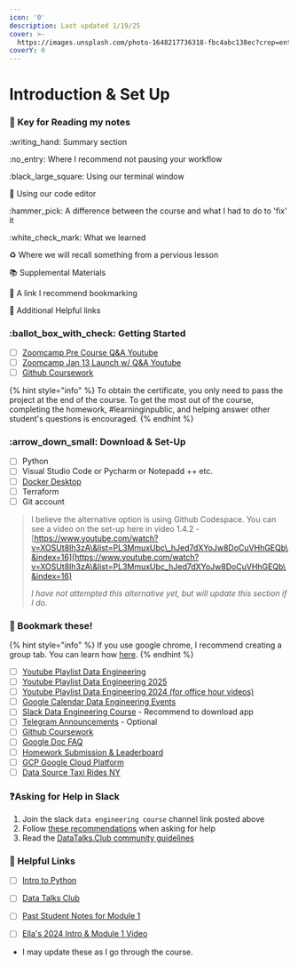 ```yaml
---
icon: '0'
description: Last updated 1/19/25
cover: >-
  https://images.unsplash.com/photo-1648217736318-fbc4abc138ec?crop=entropy&cs=srgb&fm=jpg&ixid=M3wxOTcwMjR8MHwxfHNlYXJjaHwxfHxjb2ZmZWUlMjBib29rfGVufDB8fHx8MTczNjgyOTczNHww&ixlib=rb-4.0.3&q=85
coverY: 0
---
```


# Introduction & Set Up

### :key: Key for Reading my notes&#x20;

:writing\_hand: Summary section

:no\_entry: Where I recommend not pausing your workflow

:black\_large\_square: Using our terminal window&#x20;

:pencil: Using our code editor

:hammer\_pick: A difference between the course and what I had to do to 'fix' it

:white\_check\_mark: What we learned

:recycle: Where we will recall something from a pervious lesson

:books: Supplemental Materials

:bookmark: A link I recommend bookmarking

:link: Additional Helpful links



### :ballot\_box\_with\_check: Getting Started

* [ ] [Zoomcamp Pre Course Q\&A Youtube](https://www.youtube.com/watch?v=DPnAOu2csYA)
* [ ] [Zoomcamp Jan 13 Launch w/ Q\&A Youtube](https://www.youtube.com/watch?v=X8cEEwi8DTM)
* [ ] [Github Coursework](https://github.com/DataTalksClub/data-engineering-zoomcamp)

{% hint style="info" %}
To obtain the certificate, you only need to pass the project at the end of the course. To get the most out of the course, completing the homework, #learninginpublic, and helping answer other student's questions is encouraged.
{% endhint %}

### :arrow\_down\_small: Download & Set-Up

* [ ] Python
* [ ] Visual Studio Code or Pycharm or Notepadd ++ etc.
* [ ] [Docker Desktop](https://docs.docker.com/get-started/get-docker/)
* [ ] Terraform
* [ ] Git account

> I believe the alternative option is using Github Codespace. You can see a video on the set-up here in video 1.4.2 - [https://www.youtube.com/watch?v=XOSUt8Ih3zA\&list=PL3MmuxUbc\_hJed7dXYoJw8DoCuVHhGEQb\&index=16](https://www.youtube.com/watch?v=XOSUt8Ih3zA\&list=PL3MmuxUbc_hJed7dXYoJw8DoCuVHhGEQb\&index=16)
>
> _I have not attempted this alternative yet, but will update this section if I do._

### :bookmark: Bookmark these!

{% hint style="info" %}
If you use google chrome, I recommend creating a group tab. You can learn how [here](https://blog.google/products/chrome/manage-tabs-with-google-chrome/).
{% endhint %}

* [ ] [Youtube Playlist Data Engineering ](https://www.youtube.com/playlist?list=PL3MmuxUbc_hJed7dXYoJw8DoCuVHhGEQb)
* [ ] [Youtube Playlist Data Engineering 2025](https://www.youtube.com/playlist?list=PL3MmuxUbc_hJZdpLpRHp7dg6EOx828q6y)
* [ ] [Youtube Playlist Data Engineering 2024 (for office hour videos)](https://www.youtube.com/playlist?list=PL3MmuxUbc_hKihpnNQ9qtTmWYy26bPrSb)
* [ ] [Google Calendar Data Engineering Events](https://calendar.google.com/calendar/embed?src=er1r053veb2iqu4u1fhm635q0o%40group.calendar.google.com\&ctz=America%2FAnchorage)
* [ ] [Slack Data Engineering Course](https://datatalks-club.slack.com/archives/C01FABYF2RG) - Recommend to download app
* [ ] [Telegram Announcements](https://t.me/dezoomcamp) - Optional
* [ ] [Github Coursework](https://github.com/DataTalksClub/data-engineering-zoomcamp)
* [ ] [Google Doc FAQ](https://docs.google.com/document/d/19bnYs80DwuUimHM65UV3sylsCn2j1vziPOwzBwQrebw/edit?tab=t.0)
* [ ] [Homework Submission & Leaderboard](https://courses.datatalks.club/de-zoomcamp-2025/)
* [ ] [GCP Google Cloud Platform](https://cloud.google.com)
* [ ] [Data Source Taxi Rides NY](https://www.nyc.gov/site/tlc/about/tlc-trip-record-data.page)

### :question:Asking for Help in Slack

1. Join the slack `data engineering course` channel link posted above&#x20;
2. Follow [these recommendations](https://github.com/DataTalksClub/data-engineering-zoomcamp/blob/main/asking-questions.md) when asking for help
3. Read the [DataTalks.Club community guidelines](https://datatalks.club/slack/guidelines.html)

### :link: Helpful Links

* [ ] [Intro to Python](https://mlbookcamp.com/article/python)
* [ ] [Data Talks Club](https://datatalks.club/)
* [ ] [Past Student Notes for Module 1](./)
* [ ] [Ella's 2024 Intro & Module 1 Video](https://www.youtube.com/watch?v=VUZshlVAnk4\&embeds_referring_euri=https%3A%2F%2Fwww.notion.so%2F\&source_ve_path=OTY3MTQ)



* I may update these as I go through the course.&#x20;





